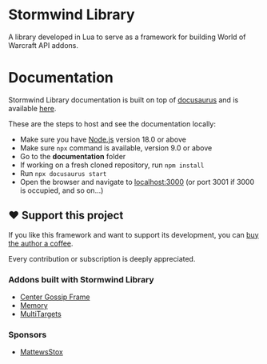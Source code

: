 # Stormwind Library

A library developed in Lua to serve as a framework for building World of Warcraft API addons.

# Documentation

Stormwind Library documentation is built on top of [docusaurus](https://docusaurus.io/)
and is available [here](https://www.stormwindlibrary.com).

These are the steps to host and see the documentation locally:

* Make sure you have [Node.js](https://nodejs.org/en/download/) version 18.0 or above
* Make sure `npx` command is available, version 9.0 or above
* Go to the **documentation** folder
* If working on a fresh cloned repository, run `npm install`
* Run `npx docusaurus start`
* Open the browser and navigate to [localhost:3000](http://localhost:3000/) (or port 3001 if 3000 is occupied, and so on...)

## ❤️ Support this project

If you like this framework and want to support its development, you can
[buy the author a coffee](https://github.com/sponsors/adrianocastro189).

Every contribution or subscription is deeply appreciated.

### Addons built with Stormwind Library

* [Center Gossip Frame](https://www.curseforge.com/wow/addons/center-gossip-frame)
* [Memory](https://www.curseforge.com/wow/addons/memory)
* [MultiTargets](https://www.curseforge.com/wow/addons/multitargets)

### Sponsors

* [MattewsStox](https://github.com/MattewsStox)
